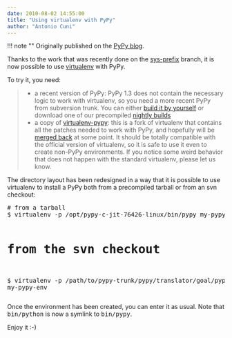 ```yaml
---
date: 2010-08-02 14:55:00
title: "Using virtualenv with PyPy"
author: "Antonio Cuni"
---
```


!!! note ""
    Originally published on the [PyPy blog](https://pypy.org/posts/2010/08/using-virtualenv-with-pypy-7238942727709530503.html).


<html><body><p>Thanks to the work that was recently done on the <a class="reference external" href="https://codespeak.net/pipermail/pypy-svn/2010-June/041686.html">sys-prefix</a> branch, it is
now possible to use <a class="reference external" href="https://pypi.python.org/pypi/virtualenv">virtualenv</a> with PyPy.
</p>
<!-- more -->

<p>To try it, you need:</p>
<blockquote>
<ul class="simple">
<li>a recent version of PyPy: PyPy 1.3 does not contain the necessary logic to
work with virtualenv, so you need a more recent PyPy from subversion
trunk. You can either <a class="reference external" href="https://codespeak.net/pypy/dist/pypy/doc/getting-started-python.html#translating-the-pypy-python-interpreter">build it by yourself</a> or download one of our
precompiled <a class="reference external" href="https://buildbot.pypy.org/nightly/trunk/">nightly builds</a></li>
<li>a copy of <a class="reference external" href="https://bitbucket.org/antocuni/virtualenv-pypy/">virtualenv-pypy</a>: this is a fork of virtualenv that contains
all the patches needed to work with PyPy, and hopefully will be <a class="reference external" href="https://bitbucket.org/ianb/virtualenv/issue/53/virtualenv-with-pypy">merged
back</a> at some point.  It should be totally compatible with the official
version of virtualenv, so it is safe to use it even to create non-PyPy
environments.  If you notice some weird behavior that does not happen with
the standard virtualenv, please let us know.</li>
</ul>
</blockquote>
<p>The directory layout has been redesigned in a way that it is possible to use
virtualenv to install a PyPy both from a precompiled tarball or from an svn
checkout:</p>
<pre class="literal-block">
# from a tarball
$ virtualenv -p /opt/pypy-c-jit-76426-linux/bin/pypy my-pypy-env

# from the svn checkout
$ virtualenv -p /path/to/pypy-trunk/pypy/translator/goal/pypy-c my-pypy-env
</pre>
<p>Once the environment has been created, you can enter it as usual. Note that
<tt class="docutils literal">bin/python</tt> is now a symlink to <tt class="docutils literal">bin/pypy</tt>.</p>
<p>Enjoy it :-)</p></body></html>